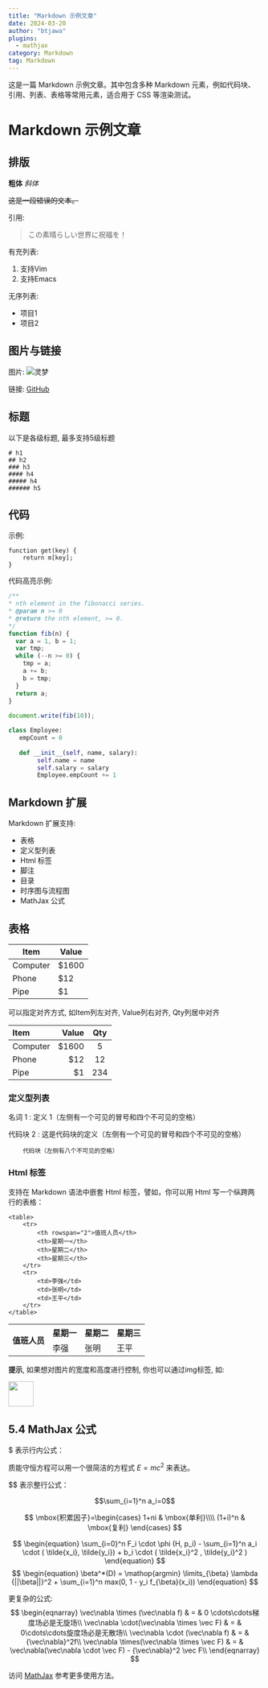 ```yaml
---
title: "Markdown 示例文章"
date: 2024-03-20
author: "btjawa"
plugins:
  - mathjax
category: Markdown
tag: Markdown
---
```


这是一篇 Markdown 示例文章。其中包含多种 Markdown 元素，例如代码块、引用、列表、表格等常用元素，适合用于 CSS 等渲染测试。

<!-- more -->

# Markdown 示例文章
 
## 排版
 
**粗体** *斜体* 
 
~~这是一段错误的文本。~~
 
引用:
 
> この素晴らしい世界に祝福を！
 
有充列表:
 1. 支持Vim
 2. 支持Emacs
 
无序列表:
 
 - 项目1
 - 项目2
 
 
## 图片与链接
 
图片:
![灵梦](https://upload.thwiki.cc/0/02/%E5%8D%9A%E4%B8%BD%E7%81%B5%E6%A2%A6%EF%BC%88%E5%84%9A%E6%9C%88%E6%8A%84%EF%BC%89.jpg)

链接:
[GitHub](https://github.com)
 
## 标题
 
以下是各级标题, 最多支持5级标题
 
```
# h1
## h2
### h3
#### h4
##### h4
###### h5
```
 
## 代码
 
示例:
 
    function get(key) {
        return m[key];
    }
    
代码高亮示例:
 
``` javascript
/**
* nth element in the fibonacci series.
* @param n >= 0
* @return the nth element, >= 0.
*/
function fib(n) {
  var a = 1, b = 1;
  var tmp;
  while (--n >= 0) {
    tmp = a;
    a += b;
    b = tmp;
  }
  return a;
}
 
document.write(fib(10));
```
 
```python
class Employee:
   empCount = 0
 
   def __init__(self, name, salary):
        self.name = name
        self.salary = salary
        Employee.empCount += 1
```
 
## Markdown 扩展
 
Markdown 扩展支持:
 
* 表格
* 定义型列表
* Html 标签
* 脚注
* 目录
* 时序图与流程图
* MathJax 公式
 
## 表格
 
Item     | Value
-------- | ---
Computer | \$1600
Phone    | \$12
Pipe     | \$1
 
可以指定对齐方式, 如Item列左对齐, Value列右对齐, Qty列居中对齐
 
| Item     | Value | Qty   |
| :------- | ----: | :---: |
| Computer | \$1600 |  5    |
| Phone    | \$12   |  12   |
| Pipe     | \$1    |  234  |
 
 
### 定义型列表
 
名词 1
:   定义 1（左侧有一个可见的冒号和四个不可见的空格）
 
代码块 2
:   这是代码块的定义（左侧有一个可见的冒号和四个不可见的空格）
 
        代码块（左侧有八个不可见的空格）
 
### Html 标签
 
支持在 Markdown 语法中嵌套 Html 标签，譬如，你可以用 Html 写一个纵跨两行的表格：
 
    <table>
        <tr>
            <th rowspan="2">值班人员</th>
            <th>星期一</th>
            <th>星期二</th>
            <th>星期三</th>
        </tr>
        <tr>
            <td>李强</td>
            <td>张明</td>
            <td>王平</td>
        </tr>
    </table>
 
 
<table>
    <tr>
        <th rowspan="2">值班人员</th>
        <th>星期一</th>
        <th>星期二</th>
        <th>星期三</th>
    </tr>
    <tr>
        <td>李强</td>
        <td>张明</td>
        <td>王平</td>
    </tr>
</table>
 
**提示**, 如果想对图片的宽度和高度进行控制, 你也可以通过img标签, 如:
 
<img src="https://btjawa.top/favicon.ico" width="50px" />
 
## 5.4 MathJax 公式
 
$ 表示行内公式： 
 
质能守恒方程可以用一个很简洁的方程式 $E=mc^2$ 来表达。
 
$$ 表示整行公式：
 
$$\sum_{i=1}^n a_i=0$$
 
$$
\mbox{积累因子}=\begin{cases}
1+ni & \mbox{单利}\\\\
(1+i)^n & \mbox{复利}
\end{cases}
$$

$$
\begin{equation}
\sum_{i=0}^n F_i \cdot \phi (H, p_i) - \sum_{i=1}^n a_i \cdot ( \tilde{x_i}, \tilde{y_i}) + b_i \cdot ( \tilde{x_i}^2 , \tilde{y_i}^2 )
\end{equation}
$$
$$
\begin{equation}
\beta^*(D) = \mathop{argmin} \limits_{\beta} \lambda {||\beta||}^2 + \sum_{i=1}^n max(0, 1 - y_i f_{\beta}(x_i))
\end{equation}
$$
 
更复杂的公式:
$$
\begin{eqnarray}
\vec\nabla \times (\vec\nabla f) & = & 0  \cdots\cdots梯度场必是无旋场\\
\vec\nabla \cdot(\vec\nabla \times \vec F) & = & 0\cdots\cdots旋度场必是无散场\\
\vec\nabla \cdot (\vec\nabla f) & = & {\vec\nabla}^2f\\
\vec\nabla \times(\vec\nabla \times \vec F) & = & \vec\nabla(\vec\nabla \cdot \vec F) - {\vec\nabla}^2 \vec F\\
\end{eqnarray}
$$
 
访问 [MathJax](http://meta.math.stackexchange.com/questions/5020/mathjax-basic-tutorial-and-quick-reference) 参考更多使用方法。